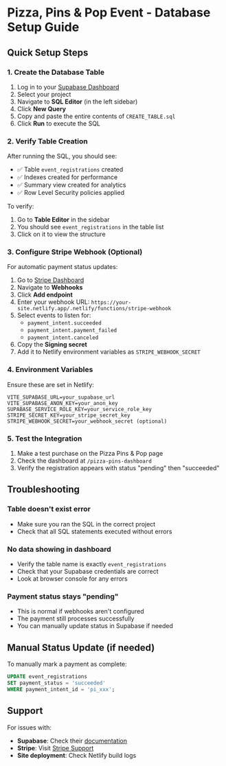 # Pizza, Pins & Pop Event - Database Setup Guide

## Quick Setup Steps

### 1. Create the Database Table

1. Log in to your [Supabase Dashboard](https://supabase.com/dashboard)
2. Select your project
3. Navigate to **SQL Editor** (in the left sidebar)
4. Click **New Query**
5. Copy and paste the entire contents of `CREATE_TABLE.sql`
6. Click **Run** to execute the SQL

### 2. Verify Table Creation

After running the SQL, you should see:
- ✅ Table `event_registrations` created
- ✅ Indexes created for performance
- ✅ Summary view created for analytics
- ✅ Row Level Security policies applied

To verify:
1. Go to **Table Editor** in the sidebar
2. You should see `event_registrations` in the table list
3. Click on it to view the structure

### 3. Configure Stripe Webhook (Optional)

For automatic payment status updates:

1. Go to [Stripe Dashboard](https://dashboard.stripe.com)
2. Navigate to **Webhooks**
3. Click **Add endpoint**
4. Enter your webhook URL: `https://your-site.netlify.app/.netlify/functions/stripe-webhook`
5. Select events to listen for:
   - `payment_intent.succeeded`
   - `payment_intent.payment_failed`
   - `payment_intent.canceled`
6. Copy the **Signing secret**
7. Add it to Netlify environment variables as `STRIPE_WEBHOOK_SECRET`

### 4. Environment Variables

Ensure these are set in Netlify:

```
VITE_SUPABASE_URL=your_supabase_url
VITE_SUPABASE_ANON_KEY=your_anon_key
SUPABASE_SERVICE_ROLE_KEY=your_service_role_key
STRIPE_SECRET_KEY=your_stripe_secret_key
STRIPE_WEBHOOK_SECRET=your_webhook_secret (optional)
```

### 5. Test the Integration

1. Make a test purchase on the Pizza Pins & Pop page
2. Check the dashboard at `/pizza-pins-dashboard`
3. Verify the registration appears with status "pending" then "succeeded"

## Troubleshooting

### Table doesn't exist error
- Make sure you ran the SQL in the correct project
- Check that all SQL statements executed without errors

### No data showing in dashboard
- Verify the table name is exactly `event_registrations`
- Check that your Supabase credentials are correct
- Look at browser console for any errors

### Payment status stays "pending"
- This is normal if webhooks aren't configured
- The payment still processes successfully
- You can manually update status in Supabase if needed

## Manual Status Update (if needed)

To manually mark a payment as complete:

```sql
UPDATE event_registrations 
SET payment_status = 'succeeded'
WHERE payment_intent_id = 'pi_xxx';
```

## Support

For issues with:
- **Supabase**: Check their [documentation](https://supabase.com/docs)
- **Stripe**: Visit [Stripe Support](https://stripe.com/support)
- **Site deployment**: Check Netlify build logs